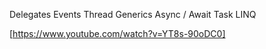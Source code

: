 Delegates 
Events 
Thread
Generics 
Async / Await Task
LINQ 

[https://www.youtube.com/watch?v=YT8s-90oDC0]


